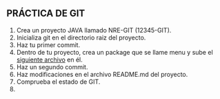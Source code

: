 ## PRÁCTICA DE GIT

1. Crea un proyecto JAVA llamado NRE-GIT (12345-GIT).
2. Inicializa git en el directorio raiz del proyecto.
3. Haz tu primer commit.
4. Dentro de tu proyecto, crea un package que se llame menu y sube el [siguiente archivo](https://github.com/joaquinalbares/entornos2223/blob/master/UT05/Menu.java.zip) en él.
5. Haz un segundo commit.
6. Haz modificaciones en el archivo README.md del proyecto.
7. Comprueba el estado de GIT.
8. 

